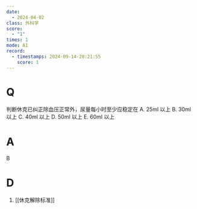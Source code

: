 ```yaml
---
date:
  - 2024-04-02
class: 外科学
score:
  - "1"
times: 1
mode: A1
record:
  - timestamps: 2024-09-14-20:21:55
    score: 1
---
```



# Q
判断休克已纠正除血压正常外，尿量每小时至少应稳定在
A. 25ml 以上 
B. 30ml 以上 
C. 40ml 以上 
D. 50ml 以上 
E. 60ml 以上

# A

B

# D
1. [[休克解除标准]]